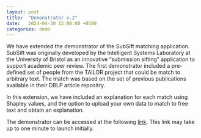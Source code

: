 ```yaml
---
layout: post
title:  "Demonstrator v.2"
date:   2024-04-30 12:00:00 +0100
categories: demo
---
```


We have extended the demonstrator of the SubSift matching application. SubSift
was originally developed by the Intelligent Systems Laboratory at the
University of Bristol as an innovative “submission sifting” application to
support academic peer review. The first demonstrator included a pre-defined set
of people from the TAILOR project that could be match to arbitrary text. The
match was based on the set of previous publications available in their DBLP
article repositry.

In this extension, we have included an explanation for each match using
Shapley values, and the option to upload your own data to match to free text
and obtain an explanation. 

The demonstrator can be accessed at the following [link][demo]. This link may
take up to one minute to launch initially.

[demo]: https://subsift-webapp.onrender.com/subsift/
